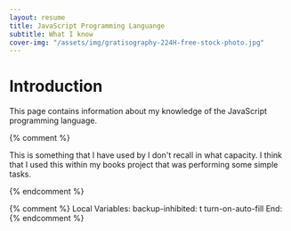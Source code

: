 ```yaml
---
layout: resume
title: JavaScript Programming Languange
subtitle: What I know
cover-img: "/assets/img/gratisography-224H-free-stock-photo.jpg"
---
```


# Introduction

This page contains information about my knowledge of the JavaScript programming language.

{% comment %}

This is something that I have used by I don't recall in what capacity.  I think that I used
this within my books project that was performing some simple tasks.

{% endcomment %}

{% comment %}
Local Variables:
backup-inhibited: t
turn-on-auto-fill
End:
{% endcomment %}
